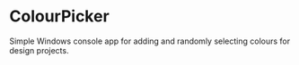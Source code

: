 # ColourPicker
Simple Windows console app for adding and randomly selecting colours for design projects.
